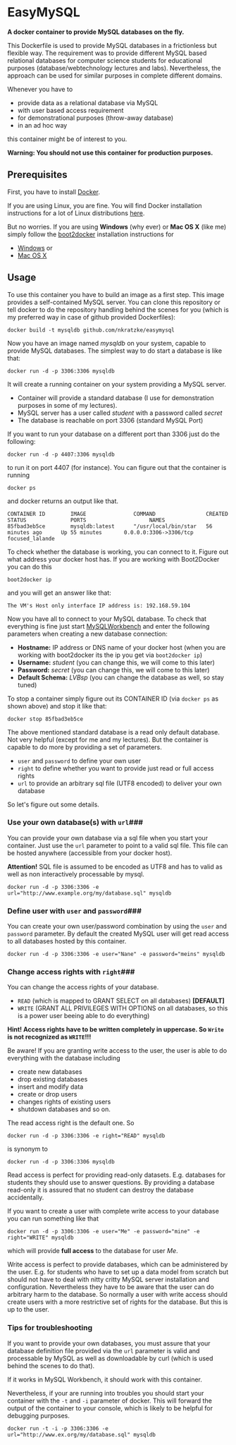 # EasyMySQL #

[docker]: https://dev.mysql.com/downloads/workbench/

__A docker container to provide MySQL databases on the fly.__

This Dockerfile is used to provide MySQL databases in a frictionless
but flexible way. The requirement was to provide different
MySQL based relational databases for computer science students
for educational purposes (database/webtechnology lectures and labs).
Nevertheless, the approach can be used
for similar purposes in complete different domains.

Whenever you have to

- provide data as a relational database via MySQL
- with user based access requirement
- for demonstrational purposes (throw-away database)
- in an ad hoc way

this container might be of interest to you.

__Warning: You should not use this container for production purposes.__

## Prerequisites ##

First, you have to install [Docker](docker).

If you are using Linux, you are fine. You will find Docker installation instructions
for a lot of Linux distributions [here](http://docs.docker.com/installation/).

But no worries. If you are using __Windows__ (why ever) or __Mac OS X__ (like me) simply
follow the [boot2docker](http://boot2docker.io) installation instructions
for

- [Windows](https://github.com/boot2docker/windows-installer/releases) or
- [Mac OS X](https://github.com/boot2docker/osx-installer/releases)

## Usage ##

To use this container you have to build an image as a first step. This image provides a self-contained MySQL
server. You can clone this repository or tell docker to do the repository handling
behind the scenes for you (which is my preferred way in case of github provided
  Dockerfiles):

```Shell
docker build -t mysqldb github.com/nkratzke/easymysql
```

Now you have an image named *mysqldb* on your system, capable to
provide MySQL databases. The simplest way to do start a database is like that:

```Shell
docker run -d -p 3306:3306 mysqldb
```

It will create a running container on your system providing a MySQL server.

- Container will provide a standard database (I use for demonstration purposes in some of my lectures).
- MySQL server has a user called *student* with a password called *secret*
- The database is reachable on port 3306 (standard MySQL Port)

If you want to run your database on a different port than 3306 just do the following:

```Shell
docker run -d -p 4407:3306 mysqldb
```

to run it on port 4407 (for instance). You can figure out that the container is running

```Shell
docker ps
```

and docker returns an output like that.

```Shell
CONTAINER ID        IMAGE               COMMAND                CREATED             STATUS              PORTS                    NAMES
85fbad3eb5ce        mysqldb:latest      "/usr/local/bin/star   56 minutes ago      Up 55 minutes       0.0.0.0:3306->3306/tcp   focused_lalande
```

To check whether the database is working, you can connect to it.
Figure out what address your docker host has. If you are working with Boot2Docker
you can do this

```Shell
boot2docker ip
```

and you will get an answer like that:

```Shell
The VM's Host only interface IP address is: 192.168.59.104
```

Now you have all to connect to your MySQL database. To check that everything is fine
just start [MySQLWorkbench](https://dev.mysql.com/downloads/workbench/) and
enter the following parameters when creating a new database connection:

- __Hostname:__ IP address or DNS name of your docker host (when you are working with boot2docker its the ip you get via <code>boot2docker ip</code>)
- __Username:__ *student* (you can change this, we will come to this later)
- __Password:__ *secret* (you can change this, we will come to this later)
- __Default Schema:__ *LVBsp* (you can change the database as well, so stay tuned)

To stop a container simply figure out its CONTAINER ID (via <code>docker ps</code> as shown above)
and stop it like that:

```Shell
docker stop 85fbad3eb5ce
```

The above mentioned standard database is a read only default database. Not very helpful
(except for me and my lectures).
But the container is capable to do more by providing a set of parameters.

- <code>user</code> and <code>password</code> to define your own user
- <code>right</code> to define whether you want to provide just read or full access rights
- <code>url</code> to provide an arbitrary sql file (UTF8 encoded) to deliver your own database

So let's figure out some details.

### Use your own database(s) with <code>url</code>###

You can provide your own database via a sql file when you start your container.
Just use the <code>url</code> parameter to point to a valid sql file.
This file can be hosted anywhere (accessible from your docker host).

__Attention!__ SQL file is assumed to be encoded as UTF8 and has to valid as well as non interactively processable by mysql.

```Shell
docker run -d -p 3306:3306 -e url="http://www.example.org/my/database.sql" mysqldb
```

### Define user with <code>user</code> and <code>password</code>###

You can create your own user/password combination by using the <code>user</code> and
<code>password</code> parameter.
By default the created MySQL user will get read access to all databases hosted by this container.

```Shell
docker run -d -p 3306:3306 -e user="Nane" -e password="meins" mysqldb
```

### Change access rights with <code>right</code>###

You can change the access rights of your database.

- <code>READ</code> (which is mapped to GRANT SELECT on all databases) __[DEFAULT]__
- <code>WRITE</code> (GRANT ALL PRIVILEGES WITH OPTIONS on all databases, so this is a power user beeing able to do everything)

__Hint! Access rights have to be written completely in uppercase.
So <code>Write</code> is not recognized as <code>WRITE</code>!!!__

Be aware! If you are granting write access to the user, the user is able to do everything
with the database including

- create new databases
- drop existing databases
- insert and modify data
- create or drop users
- changes rights of existing users
- shutdown databases and so on.

The read access right is the default one. So

```Shell
docker run -d -p 3306:3306 -e right="READ" mysqldb
```

is synonym to


```Shell
docker run -d -p 3306:3306 mysqldb
```

Read access is perfect for providing read-only datasets. E.g. databases for students
they should use to answer questions. By providing a database read-only
it is assured that no student can destroy the database accidentally.

If you want to create a user with complete write access to your database
you can run something like that

```Shell
docker run -d -p 3306:3306 -e user="Me" -e password="mine" -e right="WRITE" mysqldb
```

which will provide __full access__ to the database for user *Me*.

Write access is perfect to provide databases, which can be administered by the
user. E.g. for students who have to set up a data model from scratch but should not
have to deal with nitty critty MySQL server installation and configuration. Nevertheless
they have to be aware that the user can do arbitrary harm to the database.
So normally a user with write access should create users with a more restrictive
set of rights for the database. But this is up to the user.

### Tips for troubleshooting ###

If you want to provide your own databases, you must assure that your database definition
file provided via the <code>url</code> parameter is valid and processable by MySQL as well as 
downloadable by curl (which is used behind the scenes to do that).

If it works in MySQL Workbench, it should work with this container.

Nevertheless, if your are running into troubles you should start your container
with the <code>-t</code> and <code>-i</code> parameter of docker. This will forward the output of the container
to your console, which is likely to be helpful for debugging purposes.

```Shell
docker run -t -i -p 3306:3306 -e url="http://www.ex.org/my/database.sql" mysqldb
```
